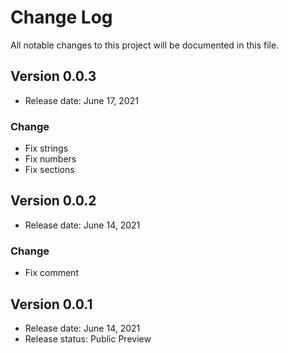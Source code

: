 # Change Log
All notable changes to this project will be documented in this file.

## Version 0.0.3
- Release date: June 17, 2021
### Change
- Fix strings
- Fix numbers
- Fix sections



## Version 0.0.2
- Release date: June 14, 2021
### Change
- Fix comment



## Version 0.0.1
- Release date: June 14, 2021
- Release status: Public Preview